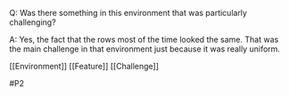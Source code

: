 Q: Was there something in this environment that was particularly challenging?

A: Yes, the fact that the rows most of the time looked the same. That was the main challenge in that environment just because it was really uniform.

[[Environment]]
[[Feature]]
[[Challenge]]

#P2 